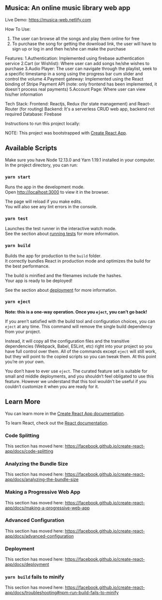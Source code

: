 ## Musica: An online music library web app
Live Demo: 
https://musica-web.netlify.com

How To Use: 
1. The user can browse all the songs and play them online for free
2. To purchase the song for getting the download link, the user will have to sign up or log in and then he/she can make the purchase

Features:
1.Authentication: Implemented using firebase authentication service
2.Cart (or Wishlist): Where user can add songs he/she wishes to purchase
3.Audio Player: The user can navigate through the playlist, seek to a specific timestamp in a song using the progress bar cum slider and       control the volume
4.Payment gateway: Implemented using the React binding of Stripe Payment API (note: only frontend has been implemented, it doesn't process real payments)
5.Account Page: Where user can view his/her information

Tech Stack:
Frontend: Reactjs, Redux (for state management) and React-Router (for routing)
Backend: It's a serverless CRUD web app, backend not required
Database: Firebase


Instructions to run this project locally:

NOTE: This project was bootstrapped with [Create React App](https://github.com/facebook/create-react-app).

## Available Scripts

Make sure you have Node 12.13.0 and Yarn 1.19.1 installed in your computer.
In the project directory, you can run:

### `yarn start`

Runs the app in the development mode.<br />
Open [http://localhost:3000](http://localhost:3000) to view it in the browser.

The page will reload if you make edits.<br />
You will also see any lint errors in the console.

### `yarn test`

Launches the test runner in the interactive watch mode.<br />
See the section about [running tests](https://facebook.github.io/create-react-app/docs/running-tests) for more information.

### `yarn build`

Builds the app for production to the `build` folder.<br />
It correctly bundles React in production mode and optimizes the build for the best performance.

The build is minified and the filenames include the hashes.<br />
Your app is ready to be deployed!

See the section about [deployment](https://facebook.github.io/create-react-app/docs/deployment) for more information.

### `yarn eject`

**Note: this is a one-way operation. Once you `eject`, you can’t go back!**

If you aren’t satisfied with the build tool and configuration choices, you can `eject` at any time. This command will remove the single build dependency from your project.

Instead, it will copy all the configuration files and the transitive dependencies (Webpack, Babel, ESLint, etc) right into your project so you have full control over them. All of the commands except `eject` will still work, but they will point to the copied scripts so you can tweak them. At this point you’re on your own.

You don’t have to ever use `eject`. The curated feature set is suitable for small and middle deployments, and you shouldn’t feel obligated to use this feature. However we understand that this tool wouldn’t be useful if you couldn’t customize it when you are ready for it.

## Learn More

You can learn more in the [Create React App documentation](https://facebook.github.io/create-react-app/docs/getting-started).

To learn React, check out the [React documentation](https://reactjs.org/).

### Code Splitting

This section has moved here: https://facebook.github.io/create-react-app/docs/code-splitting

### Analyzing the Bundle Size

This section has moved here: https://facebook.github.io/create-react-app/docs/analyzing-the-bundle-size

### Making a Progressive Web App

This section has moved here: https://facebook.github.io/create-react-app/docs/making-a-progressive-web-app

### Advanced Configuration

This section has moved here: https://facebook.github.io/create-react-app/docs/advanced-configuration

### Deployment

This section has moved here: https://facebook.github.io/create-react-app/docs/deployment

### `yarn build` fails to minify

This section has moved here: https://facebook.github.io/create-react-app/docs/troubleshooting#npm-run-build-fails-to-minify
